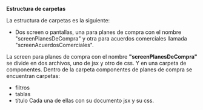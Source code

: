 
**Estructura de carpetas**

La estructura de carpetas es la siguiente:
- Dos screen o pantallas, una para planes de compra con el nombre "screenPlanesDeCompra" y otra para acuerdos comerciales llamada "screenAcuerdosComerciales".

La screen para planes de compra con el nombre **"screenPlanesDeCompra"** se divide en dos archivos, uno de jsx y otro de css. Y en una carpeta de componentes.
Dentro de la carpeta componentes de planes de compra se encuentran carpetas:
- filtros
- tablas
- título
Cada una de ellas con su documento jsx y su css.


